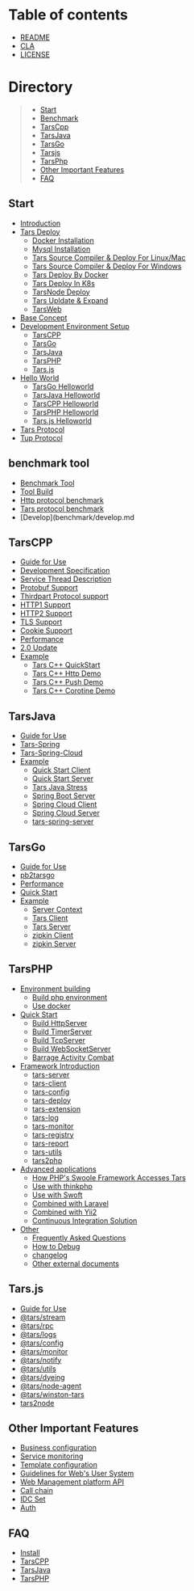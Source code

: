 # Table of contents

* [README](README.md)
* [CLA](cla.md)
* [LICENSE](license.md)

# Directory
> * [Start](#rumen)
> * [Benchmark](#benchmark)
> * [TarsCpp](#TarsCPP)
> * [TarsJava](#TarsJava)
> * [TarsGo](#TarsGo)
> * [Tarsjs](#Tars.js)
> * [TarsPhp](#TarsPHP)
> * [Other Important Features](#important)
> * [FAQ](#question)

## Start <a id="rumen"></a>
* [Introduction](base/tars-intro.md)
* [Tars Deploy](installation/README.md)
  * [Docker Installation](installation/docker-install.md)
  * [Mysql Installation](installation/mysql.md)
  * [Tars Source Compiler & Deploy For Linux/Mac](installation/source.md)
  * [Tars Source Compiler & Deploy For Windows](installation/source-windows.md)
  * [Tars Deploy By Docker](installation/docker.md)
  * [Tars Deploy In K8s](installation/k8s-docker-1.md)
  * [TarsNode Deploy](installation/node.md)
  * [Tars Upldate & Expand](installation/expand.md)
  * [TarsWeb](installation/web.md)
* [Base Concept](base/tars-concept.md)
* [Development Environment Setup](env/README.md)
  * [TarsCPP](env/tarscpp.md)
  * [TarsGo](env/tarsgo.md)
  * [TarsJava](env/tarsjava.md)
  * [TarsPHP](env/tarsphp.md)
  * [Tars.js](env/tars.js.md)
* [Hello World](hello-world/README.md)
  * [TarsGo Helloworld](hello-world/tarsgo.md)
  * [TarsJava Helloworld](hello-world/tarsjava.md)
  * [TarsCPP Helloworld](hello-world/tarscpp.md)
  * [TarsPHP Helloworld](hello-world/tarsphp.md)
  * [Tars.js Helloworld](hello-world/tars.js.md)
* [Tars Protocol](base/tars-protocol.md)
* [Tup Protocol](base/tars-tup.md)

## benchmark tool <a id="benchmark"></a>
* [Benchmark Tool](benchmark/README.md)
* [Tool Build](benchmark/build.md)
* [Http protocol benchmark](benchmark/http-guide.md)
* [Tars protocol benchmark](benchmark/tars-guide.md)
* [Develop](benchmark/develop.md

## TarsCPP <a id="TarsCPP"></a>
* [Guide for Use](dev/tarscpp/tars-guide.md)
* [Development Specification](dev/tarscpp/tars-spec.md)
* [Service Thread Description](dev/tarscpp/tars-server-thread.md)
* [Protobuf Support](dev/tarscpp/tars-protobuf.md)
* [Thirdpart Protocol support](dev/tarscpp/tars-thirdparty-protocol.md)
* [HTTP1 Support](dev/tarscpp/tars-http1.md)
* [HTTP2 Support](dev/tarscpp/tars-http2.md)
* [TLS Support](dev/tarscpp/tars-tls.md)
* [Cookie Support](dev/tarscpp/tars-cookie.md)
* [Performance](dev/tarscpp/tars-performance.md)
* [2.0 Update](dev/tarscpp/tars-2.0-update.md)
* [Example](demo/tarscpp/README.md)
  * [Tars C++ QuickStart](demo/tarscpp/tars_cpp_quickstart.md) 
  * [Tars C++ Http Demo](demo/tarscpp/tars_cpp_http_demo.md)  
  * [Tars C++ Push Demo](demo/tarscpp/tars_push.md) 
  * [Tars C++ Corotine Demo](demo/tarscpp/tars_co.md) 

## TarsJava <a id="TarsJava"></a>
* [Guide for Use](dev/tarsjava/tars-quick-start-server.md)
* [Tars-Spring](dev/tarsjava/tarsspring-shi-yong-shuo-ming.md)
* [Tars-Spring-Cloud](dev/tarsjava/tarsspringcloud-shi-yong-shuo-ming.md)
* [Example](demo/tarsjava.md)
  * [Quick Start Client](https://github.com/TarsCloud/TarsJava/tree/master/examples/quickstart-client) 
  * [Quick Start Server](https://github.com/TarsCloud/TarsJava/tree/master/examples/quickstart-server) 
  * [Tars Java Stress ](https://github.com/TarsCloud/TarsJava/tree/master/examples/stress-server)
  * [Spring Boot Server ](https://github.com/TarsCloud/TarsJava/tree/master/examples/tars-spring-boot-server) 
  * [Spring Cloud Client](https://github.com/TarsCloud/TarsJava/tree/master/examples/tars-spring-cloud-client)
  * [Spring Cloud Server](https://github.com/TarsCloud/TarsJava/tree/master/examples/tars-spring-cloud-server) 
  * [tars-spring-server](https://github.com/TarsCloud/TarsJava/tree/master/examples/tars-spring-server) 

## TarsGo <a id="TarsGo"></a>
* [Guide for Use](dev/tarsgo/README.md)
* [pb2tarsgo](dev/tarsgo/pb2tarsgo.md)
* [Performance](dev/tarsgo/xing-neng-ce-shi.md)
* [Quick Start](dev/tarsgo/tars_go_quickstart_en.md)
* [Example](demo/tarsgo.md)
  * [Server Context](https://github.com/TarsCloud/TarsGo/tree/master/_examples/ContextTestServer) 
  * [Tars Client](https://github.com/TarsCloud/TarsGo/tree/master/_examples/EchoClientServer)
  * [Tars Server](https://github.com/TarsCloud/TarsGo/tree/master/_examples/EchoTestServer) 
  * [zipkin Client](https://github.com/TarsCloud/TarsGo/tree/master/_examples/ZipkinTraceClient) 
  * [zipkin Server](https://github.com/TarsCloud/TarsGo/tree/master/_examples/ZipkinTraceServer) 

## TarsPHP <a id="TarsPHP"></a>
* [Environment building]()
  * [Build php environment](dev/tarsphp/Environment/php.md)
  * [Use docker](dev/tarsphp/Environment/docker.md)
* [Quick Start](dev/tarsphp/QuickStart/introduce.md)
  * [Build HttpServer](dev/tarsphp/QuickStart/tars-http-server.md)
  * [Build TimerServer](dev/tarsphp/QuickStart/tars-timer-server.md)
  * [Build TcpServer](dev/tarsphp/QuickStart/tars-tcp-server.md)
  * [Build WebSocketServer](dev/tarsphp/QuickStart/tars-websocket-server.md)
  * [Barrage Activity Combat](dev/tarsphp/QuickStart/tars-act-demo.md)
* [Framework Introduction](dev/tarsphp/Framework/introduce.md)
  * [tars-server](dev/tarsphp/Framework/tars-server.md)
  * [tars-client](dev/tarsphp/Framework/tars-client.md)
  * [tars-config](dev/tarsphp/Framework/tars-config.md)
  * [tars-deploy](dev/tarsphp/Framework/tars-deploy.md)
  * [tars-extension](dev/tarsphp/Framework/tars-extension.md)
  * [tars-log](dev/tarsphp/Framework/tars-log.md)
  * [tars-monitor](dev/tarsphp/Framework/tars-monitor.md)
  * [tars-registry](dev/tarsphp/Framework/tars-registry.md)
  * [tars-report](dev/tarsphp/Framework/tars-report.md)
  * [tars-utils](dev/tarsphp/Framework/tars-utils.md)
  * [tars2php](dev/tarsphp/Framework/tars2php.md)
* [Advanced applications]()
  * [How PHP's Swoole Framework Accesses Tars](dev/tarsphp/Advanced/swoole-suport-tars.md)
  * [Use with thinkphp](dev/tarsphp/Advanced/thinkphp.md)
  * [Use with Swoft](dev/tarsphp/Advanced/swoft.md)
  * [Combined with Laravel](dev/tarsphp/Advanced/laravel.md)
  * [Combined with Yii2](dev/tarsphp/Advanced/yii2.md)
  * [Continuous Integration Solution](dev/tarsphp/Advanced/ci.md)
* [Other]()
  * [Frequently Asked Questions](dev/tarsphp/Question/index.md)
  * [How to Debug](dev/tarsphp/Question/debug.md)
  * [changelog](dev/tarsphp/Question/changelog.md)
  * [Other external documents](dev/tarsphp/Question/outsource.md)

## Tars.js <a id="Tars.js"></a>
* [Guide for Use](dev/tars.js/README.md)
* [@tars/stream](dev/tars.js/tars-stream.md)
* [@tars/rpc](dev/tars.js/tars-rpc.md)
* [@tars/logs](dev/tars.js/tars-logs.md)
* [@tars/config](dev/tars.js/tars-config.md)
* [@tars/monitor](dev/tars.js/tars-monitor.md)
* [@tars/notify](dev/tars.js/tars-notify.md)
* [@tars/utils](dev/tars.js/tars-utils.md)
* [@tars/dyeing](dev/tars.js/tars-dyeing.md)
* [@tars/node-agent](dev/tars.js/tars-node-agent.md)
* [@tars/winston-tars](dev/tars.js/tars-winston-tars.md)
* [tars2node](dev/tars.js/tars2node.md)

## Other Important Features <a id="important"></a>

* [Business configuration](dev/tars-config.md)
* [Service monitoring](dev/tars-monitor.md)
* [Template configuration](dev/tars-template.md)
* [Guidelines for Web's User System](dev/tars-web-user.md)
* [Web Management platform API](dev/tars-web-api.md)
* [Call chain](dev/tars-call-chain.md)
* [IDC Set](dev/tars-idc-set.md)
* [Auth](dev/tars-auth.md)

## FAQ <a id="question"></a>
* [Install](question/Install_faq-en.md)
* [TarsCPP](question/tarscpp-question.md)
* [TarsJava](question/tarsjava-question.md)
* [TarsPHP](question/tarsphp-question.md)



